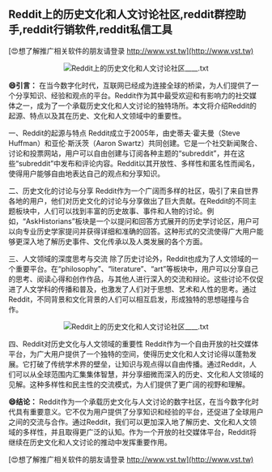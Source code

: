 ## **Reddit上的历史文化和人文讨论社区,reddit群控助手,reddit行销软件,reddit私信工具**

[😍想了解推广相关软件的朋友请登录 http://www.vst.tw](http://www.vst.tw)

 <center><img src="https://vst.tw/MP4/tuiguang/png/3.png" alt="Reddit上的历史文化和人文讨论社区____.txt"></center>

**😄引言：**
在当今数字化时代，互联网已经成为连接全球的桥梁，为人们提供了一个分享知识、经验和观点的平台。Reddit作为其中最受欢迎和有影响力的社交媒体之一，成为了一个承载历史文化和人文讨论的独特场所。本文将介绍Reddit的起源、特点以及其在历史、文化和人文领域中的重要性。

一、Reddit的起源与特点
Reddit成立于2005年，由史蒂夫·霍夫曼（Steve Huffman）和亚伦·斯沃茨（Aaron Swartz）共同创建。它是一个社交新闻聚合、讨论和投票网站，用户可以自由创建与订阅各种主题的“subreddit”，并在这些“subreddit”中发布和评论内容。Reddit以其开放性、多样性和匿名性而闻名，使得用户能够自由地表达自己的观点和分享知识。

二、历史文化的讨论与分享
Reddit作为一个广阔而多样的社区，吸引了来自世界各地的用户，他们对历史文化的讨论与分享做出了巨大贡献。在Reddit的不同主题板块中，人们可以找到丰富的历史故事、事件和人物的讨论。例如，“AskHistorians”板块是一个以提问和回答方式展开的历史学讨论区，用户可以向专业历史学家提问并获得详细和准确的回答。这种形式的交流使得广大用户能够更深入地了解历史事件、文化传承以及人类发展的各个方面。

三、人文领域的深度思考与交流
除了历史讨论外，Reddit也成为了人文领域的一个重要平台。在“philosophy”、“literature”、“art”等板块中，用户可以分享自己的思考、阅读心得和创作作品，与其他人进行深入的交流和辩论。这些讨论不仅促进了人文学科的传播和普及，也激发了人们对于思想、艺术和人性的思考。通过Reddit，不同背景和文化背景的人们可以相互启发，形成独特的思想碰撞与合作。

 <center><img src="https://vst.tw/MP4/tuiguang/png/2.png" alt="Reddit上的历史文化和人文讨论社区____.txt"></center>

四、Reddit对历史文化与人文领域的重要性
Reddit作为一个自由开放的社交媒体平台，为广大用户提供了一个独特的空间，使得历史文化和人文讨论得以蓬勃发展。它打破了传统学术界的壁垒，让知识与观点得以自由传播。通过Reddit，人们可以从全球范围内汇集集体智慧，并分享细微而深入的历史、文化和人文领域的见解。这种多样性和民主性的交流模式，为人们提供了更广阔的视野和理解。

**😄结论：**
Reddit作为一个承载历史文化与人文讨论的数字社区，在当今数字化时代具有重要意义。它不仅为用户提供了分享知识和经验的平台，还促进了全球用户之间的交流与合作。通过Reddit，我们可以更加深入地了解历史、文化和人文领域的多样性，并且取得更广泛的认知。作为一个开放的社交媒体平台，Reddit将继续在历史文化和人文讨论的推动中发挥重要作用。

[😍想了解推广相关软件的朋友请登录 http://www.vst.tw](http://www.vst.tw)



